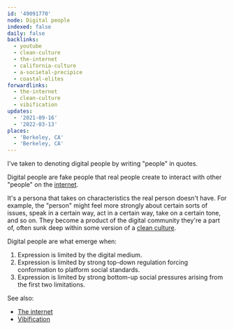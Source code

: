 ```yaml
---
id: '49091770'
node: Digital people
indexed: false
daily: false
backlinks:
  - youtube
  - clean-culture
  - the-internet
  - california-culture
  - a-societal-precipice
  - coastal-elites
forwardlinks:
  - the-internet
  - clean-culture
  - vibification
updates:
  - '2021-09-16'
  - '2022-03-13'
places:
  - 'Berkeley, CA'
  - 'Berkeley, CA'
---
```

I've taken to denoting digital people by writing "people" in quotes.

Digital people are fake people that real people create to interact with other "people" on the [internet](the-internet.md). 

It's a persona that takes on characteristics the real person doesn't have. For example, the "person" might feel more strongly about certain sorts of issues, speak in a certain way, act in a certain way, take on a certain tone, and so on. They become a product of the digital community they're a part of, often sunk deep within some version of a [clean culture](clean-culture.md). 

Digital people are what emerge when:

1. Expression is limited by the digital medium.
2. Expression is limited by strong top-down regulation forcing conformation to platform social standards. 
3. Expression is limited by strong bottom-up social pressures arising from the first two limitations.

See also:

- [The internet](the-internet.md)
- [Vibification](vibification.md)
